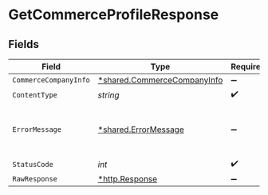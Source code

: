 # GetCommerceProfileResponse


## Fields

| Field                                                                     | Type                                                                      | Required                                                                  | Description                                                               |
| ------------------------------------------------------------------------- | ------------------------------------------------------------------------- | ------------------------------------------------------------------------- | ------------------------------------------------------------------------- |
| `CommerceCompanyInfo`                                                     | [*shared.CommerceCompanyInfo](../../models/shared/commercecompanyinfo.md) | :heavy_minus_sign:                                                        | OK                                                                        |
| `ContentType`                                                             | *string*                                                                  | :heavy_check_mark:                                                        | N/A                                                                       |
| `ErrorMessage`                                                            | [*shared.ErrorMessage](../../models/shared/errormessage.md)               | :heavy_minus_sign:                                                        | Your API request was not properly authorized.                             |
| `StatusCode`                                                              | *int*                                                                     | :heavy_check_mark:                                                        | N/A                                                                       |
| `RawResponse`                                                             | [*http.Response](https://pkg.go.dev/net/http#Response)                    | :heavy_minus_sign:                                                        | N/A                                                                       |